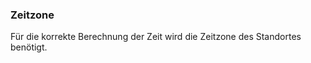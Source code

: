 ﻿### **Zeitzone**

Für die korrekte Berechnung der Zeit wird die Zeitzone des Standortes benötigt.

